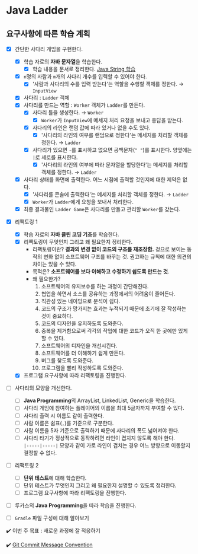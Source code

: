 # Java Ladder

## 요구사항에 따른 학습 계획

- [x] 간단한 사다리 게임을 구현한다.
  - [x] 학습 자료의 **자바 문자열**을 학습한다.
    - [x] 학습 내용을 문서로 정리한다. [Java String 학습](https://velog.io/@yeonise/Java-String)
  - [x] `n`명의 사람과 `m`개의 사다리 개수를 입력할 수 있어야 한다.
    - [x] '사람과 사다리의 수를 입력 받는다'는 역할을 수행할 객체를 정한다. → `InputView`
  - [x] 사다리 : `Ladder` 객체
  - [x] 사다리를 만드는 역할 : `Worker` 객체가 `Ladder`를 만든다.
    - [x] 사다리 틀을 생성한다. → `Worker`
      - [x] `Worker`가 `InputView`에 메세지 처리 요청을 보내고 응답을 받는다.
    - [x] 사다리의 라인은 랜덤 값에 따라 있거나 없을 수도 있다.
      - [x] '사다리의 라인의 여부를 랜덤으로 정한다'는 메세지를 처리할 객체를 정한다. → `Ladder`
    - [x] 사다리가 있으면 `-`를 표시하고 없으면 공백문자(`" "`)를 표시한다. 양옆에는 `|`로 세로를 표시한다.
      - [x] '사다리의 라인의 여부에 따라 문자열을 할당한다'는 메세지를 처리할 객체를 정한다. → `Ladder`
  - [x] 사다리 상태를 화면에 출력한다. 어느 시점에 출력할 것인지에 대한 제약은 없다.
    - [x] '사다리를 콘솔에 출력한다'는 메세지를 처리할 객체를 정한다. → `Ladder`
    - [x] `Worker`가 `Ladder`에게 요청을 보내서 처리한다.
  - [x] 최종 결과물인 `Ladder Game`은 사다리를 만들고 관리할 `Worker`를 갖는다.
  
- [x] 리팩토링 1
  - [x] 학습 자료의 **자바 클린 코딩 기초**를 학습한다.
  - [x] 리팩토링이 무엇인지 그리고 왜 필요한지 정리한다.
    - 리팩토링이란? **결과의 변경 없이 코드의 구조를 재조장함.** 겉으로 보이는 동작의 변화 없이 소프트웨어 구조를 바꾸는 것. 권고하는 규칙에 대한 의견의 차이는 있을 수 있다.
    - 목적은? **소프트웨어를 보다 이해하고 수정하기 쉽도록 만드는 것**.
    - 왜 필요한가?
      1. 소프트웨어의 유지보수를 하는 과정이 간단해진다.
      2. 협업을 하면서 소스를 공유하는 과정에서의 어려움이 줄어든다.
      3. 직관성 있는 네이밍으로 분석이 쉽다.
      4. 코드의 구조가 망가지는 효과는 누적되기 때문에 초기에 잘 작성하는 것이 중요하다.
      5. 코드의 디자인을 유지하도록 도와준다.
      6. 중복을 제거함으로써 각각의 작업에 대한 코드가 오직 한 곳에만 있게 할 수 있다.
      7. 소프트웨어의 디자인을 개선시킨다.
      8. 소프트웨어를 더 이해하기 쉽게 만든다.
      9. 버그를 찾도록 도와준다.
      10. 프로그램을 빨리 작성하도록 도와준다.
  - [x] 프로그램 요구사항에 따라 리팩토링을 진행한다.

- [ ] 사다리의 모양을 개선한다.
  - [ ] **Java Programming**의 ArrayList, LinkedList, Generic을 학습한다. 
  - [ ] 사다리 게임에 참여하는 플레이어의 이름을 최대 5글자까지 부여할 수 있다.
  - [ ] 사다리 출력 시 이름도 같이 출력한다.
  - [ ] 사람 이름은 쉼표(`,`)를 기준으로 구분한다.
  - [ ] 사람 이름을 5자 기준으로 출력하기 때문에 사다리의 폭도 넓어져야 한다.
  - [ ] 사다리 타기가 정상적으로 동작하려면 라인이 겹치지 않도록 해야 한다.  
    `|-----|-----|` 모양과 같이 가로 라인이 겹치는 경우 어느 방향으로 이동할지 결정할 수 없다.

- [ ] 리팩토링 2
  - [ ] **단위 테스트**에 대해 학습한다.
  - [ ] 단위 테스트가 무엇인지 그리고 왜 필요한지 설명할 수 있도록 정리한다.
  - [ ] 프로그램 요구사항에 따라 리팩토링을 진행한다.

- [ ] 루카스의 **Java Programming**을 따라 학습을 진행한다.

- [ ] `Gradle` 파일 구성에 대해 알아보기

✔️ 이번 주 목표 : 새로운 과정에 잘 적응하기

✔️ [Git Commit Message Convention](https://doublesprogramming.tistory.com/256)

